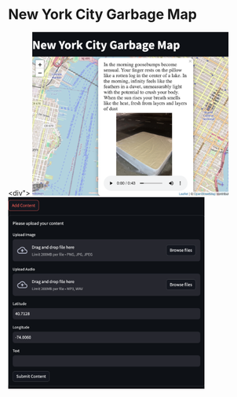 # New York City Garbage Map
<div">
<img src="src/UI1.png" alt="ui" width="400"/>
<img src="src/UI2.png" alt="ui" width="400"/>
</div>
